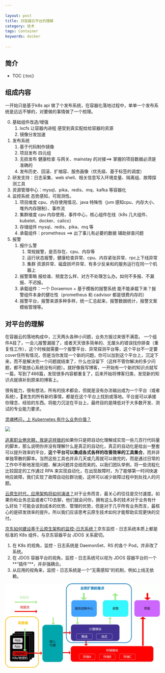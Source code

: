 ```yaml
---

layout: post
title: 对容器云平台的理解
category: 技术
tags: Container
keywords: docker

---
```


## 简介

* TOC
{:toc}

## 组成内容

一开始只是基于k8s api 做了个发布系统，在容器化落地过程中，单单一个发布系统是远远不够的，对要做的事情做了一个梳理。

0. 基础组件改造/增强
    1. lxcfs 让容器内进程 感受到真实配给给容器的资源
    2. 镜像分发加速
1. 发布系统
	1. 基于代码制作镜像
	2. 项目发布 四元组
	3. 无损发布 健康检查 与网关、mainstay 的对接==> 掌握的项目数据必须是准确的
	4. 发布历史、回滚、扩缩容、服务画像（优先级、基于标签的调度）
2. 研发支持：日志采集、web shell、相关信息写入环境变量、隔离组、故障探测工具
3. 资源管理中心：mysql、pika、redis、mq、kafka 等容器化
4. 监控系统 态势感知，可观测性。
	1. 项目维度 cpu、内存使用情况、java 特殊性（jvm 感知cpu、内存大小、堆外内存限制）、事件流
	2. 集群维度 cpu 内存使用，事件中心，核心组件在线（k8s 几大组件、kubelet、docker、calico）
	3. 存储组件 mysql、redis、pika、mq 等
	4. 承载组件：prometheus 
	==> 出了事儿有必要的数据 辅助排查问题
5. 报警   
	1. 报什么警
        1. 常规报警，是否存在、cpu、内存等
        2. 运行状态报警，健康检查异常、cpu、内存紧张异常、rpc上下线异常
	    3. 集群 资源异常、磁盘损坏异常、有多少反亲和的服务运行在同一个机器上
	2. 报警策略  报给谁、频度怎么样、对方不处理怎么办。如何不多报、不漏报、不迟报。
	3. 承载组件：一个 Doraemon + 基于模板的报警系统 能不能承载下来？报警组件本身的健壮性（prometheus 和 cadvisor 都是很费内存的）
    4. 报警平台，报警来源多种多样，统一汇总起来，报警数据统计，报警文案模板管理等。 


## 对平台的理解

在容器云的落地构成中，三天两头各种小问题，业务方报过来很不满意。 一个组件A挂了，一会儿报警漏报了，或者天天很多简单的、无厘头的错误找你排查（重复性工作），这个时候就需要一个报警平台、异常探测平台等，这个平台不一定要cover住所有情况，但是当你发现一个新的问题，你可以加到这个平台上，沉淀下来，而不是解决完一个问题就结束了，什么也没留下（这样不管你解决的多少问题，都不能放心系统没有问题）。就好像我写博客，一开始有一个新的知识点就写一篇，写到了466篇，发现很多内容都重复了，后来开始将博客归类，发现新的知识点就填补到原来的博客上。


很有能力，很有想法，所有的技术都会，但就是没有办法输出成为一个平台（或者系统），发生的所有新的事情，都是在这个平台上找到或落地。平台是可以承接你理念、经验的东西。将能力沉淀在平台上，最终目的是降低对于大多数开发、测试的专业能力要求。

[灵魂拷问，上 Kubernetes 有什么业务价值？](https://mp.weixin.qq.com/s/a3NE5fSpZIM9qlOofGTMWQ)

![](/public/upload/kubernetes/k8s_application_platform.png)


[逃离职业倦怠期，我是这样做的](https://mp.weixin.qq.com/s/7DgrTYUOV55o3E6nSEejwQ)如果你只是把自动化理解成实现一些几百行代码量的脚本，那么说明你并没有理解什么是真正的自动化，真正的自动化是给出一整套可以提升效率的平台，**这个平台可以集成各式各样的改善效率的工具集合**，而并非单独零散的脚本。当然这些工具也并非几天或几周就可以做完的，而是通过日常的工作中不断地发现问题、解决问题并总结而来的。以我们团队举例，将一些流程化比较固定的工作通过 RPA 来实现自动化，在出现故障时，为了能够第一时间快速响应故障，我们实现了故障自动拉群功能，这样可以减少故障过程中到处找人的问题。


[云原生时代，应用架构将如何演进？](https://mp.weixin.qq.com/s/Vu6jxpb_LU6dH3wS4eNtdw)对于业务而言，最关心的往往是交付速度。如果你和业务总监或者CTO去聊，他们就会问你，拥有这么多的技术对于业务有什么好处？可能会谈到成本的优势、管理的优势，但是对于几乎所有业务而言，最核心的是研发效率的提升。所以我们应该思考云原生技术如何才能帮助实现更快的交付。

[京东如何建设基于云原生架构的监控-日志系统？](https://mp.weixin.qq.com/s/bgn4jzIx7cRb_IBnkwBlNQ)京东监控 - 日志系统本质上都是标准的 K8s 组件，与京东容器平台 JDOS 关系密切。
1. 在 K8s 的视角，监控 - 日志系统是 DaemonSet、RS 的各个 Pod，并非改了系统。
2. 在 JDOS 容器平台的视角，监控 - 日志系统可以视为 JDOS 容器平台的一个**“插件“**，并非强耦合。
3. 从应用的视角来，监控 - 日志系统是一个“无需感知“的机制，例如上线无依赖。

![](/public/upload/container/cloud_native_monitor.png)
